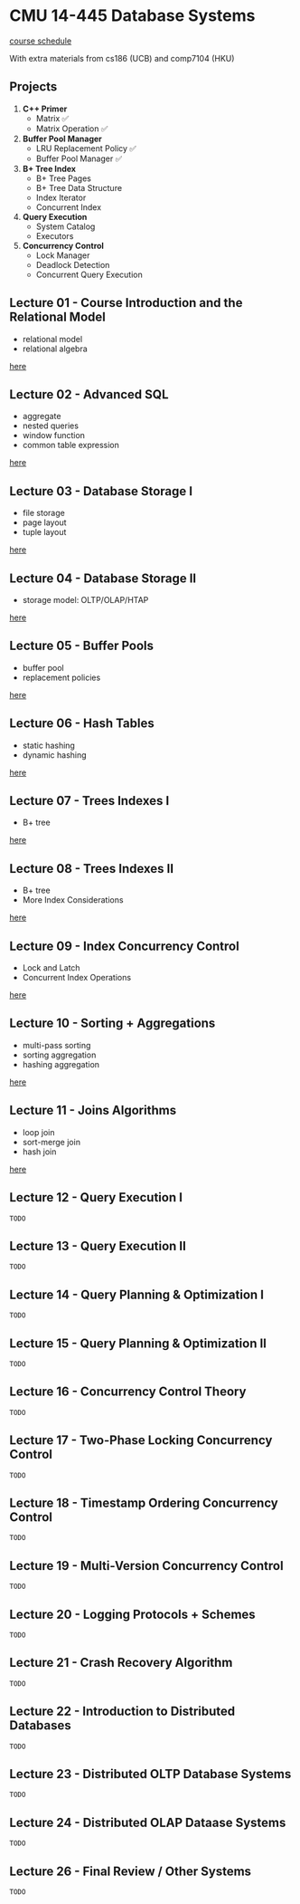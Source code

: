 # CMU 14-445 Database Systems

[course schedule](https://15445.courses.cs.cmu.edu/fall2020/schedule.html)

With extra materials from cs186 (UCB) and comp7104 (HKU)

## Projects

1. **C++ Primer**
   - Matrix ✅
   - Matrix Operation ✅
2. **Buffer Pool Manager**
   - LRU Replacement Policy ✅
   - Buffer Pool Manager ✅
3. **B+ Tree Index**
   - B+ Tree Pages
   - B+ Tree Data Structure
   - Index Iterator
   - Concurrent Index
4. **Query Execution**
   - System Catalog
   - Executors
5. **Concurrency Control**
   - Lock Manager
   - Deadlock Detection
   - Concurrent Query Execution

## Lecture 01 - Course Introduction and the Relational Model

- relational model
- relational algebra

[here](01.Relational.md)

## Lecture 02 - Advanced SQL

- aggregate
- nested queries
- window function
- common table expression

[here](02.Advanced_SQL.md)

## Lecture 03 - Database Storage I

- file storage
- page layout
- tuple layout

[here](03.Storage_I.md)

## Lecture 04 - Database Storage II

- storage model: OLTP/OLAP/HTAP

[here](04.Storage_II.md)

## Lecture 05 - Buffer Pools

- buffer pool
- replacement policies

[here](05.Buffer_Pools.md)

## Lecture 06 - Hash Tables

- static hashing
- dynamic hashing

[here](06.Hash_Tables.md)

## Lecture 07 - Trees Indexes I

- B+ tree

[here](07.Tree_Indexes_I.md)

## Lecture 08 - Trees Indexes II

- B+ tree
- More Index Considerations

[here](08.Tree_Indexes_II.md)

## Lecture 09 - Index Concurrency Control

- Lock and Latch
- Concurrent Index Operations

[here](09.Index_Concurrency_Control.md)

## Lecture 10 - Sorting + Aggregations

- multi-pass sorting
- sorting aggregation
- hashing aggregation

[here](10.Sorting_Aggregation.md)

## Lecture 11 - Joins Algorithms

- loop join
- sort-merge join
- hash join

[here](11.Join_Algorithms.md)

## Lecture 12 - Query Execution I

`TODO`

## Lecture 13 - Query Execution II

`TODO`

## Lecture 14 - Query Planning & Optimization I

`TODO`

## Lecture 15 - Query Planning & Optimization II

`TODO`

## Lecture 16 - Concurrency Control Theory

`TODO`

## Lecture 17 - Two-Phase Locking Concurrency Control

`TODO`

## Lecture 18 - Timestamp Ordering Concurrency Control

`TODO`

## Lecture 19 - Multi-Version Concurrency Control

`TODO`

## Lecture 20 - Logging Protocols + Schemes

`TODO`

## Lecture 21 - Crash Recovery Algorithm

`TODO`

## Lecture 22 - Introduction to Distributed Databases

`TODO`

## Lecture 23 - Distributed OLTP Database Systems

`TODO`

## Lecture 24 - Distributed OLAP Dataase Systems

`TODO`

## Lecture 26 - Final Review / Other Systems

`TODO`
